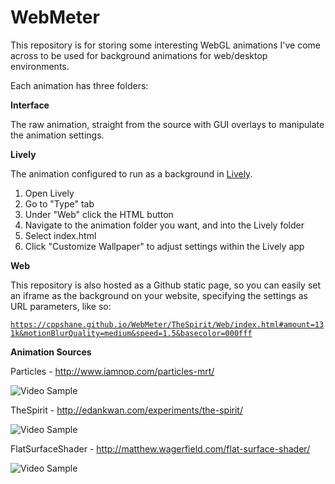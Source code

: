 # WebMeter

This repository is for storing some interesting WebGL animations I've come across to be used for background animations for web/desktop environments.

Each animation has three folders:

<b>Interface</b>

The raw animation, straight from the source with GUI overlays to manipulate the animation settings.


<b>Lively</b>

The animation configured to run as a background in <a href="https://github.com/rocksdanister/lively">Lively</a>.

1. Open Lively
2. Go to "Type" tab
3. Under "Web" click the HTML button
4. Navigate to the animation folder you want, and into the Lively folder
5. Select index.html
6. Click "Customize Wallpaper" to adjust settings within the Lively app

<b>Web</b>

This repository is also hosted as a Github static page, so you can easily set an iframe as the background on your website, specifying the settings as URL parameters, like so:

<code>https://cppshane.github.io/WebMeter/TheSpirit/Web/index.html#amount=131k&motionBlurQuality=medium&speed=1.5&basecolor=000fff</code>

<b>Animation Sources</b>

Particles - http://www.iamnop.com/particles-mrt/

![Video Sample](https://s7.gifyu.com/images/particlesdemo.gif)

TheSpirit - http://edankwan.com/experiments/the-spirit/

![Video Sample](https://s7.gifyu.com/images/thespiritdemosmall.gif)

FlatSurfaceShader - http://matthew.wagerfield.com/flat-surface-shader/

![Video Sample](https://s7.gifyu.com/images/flatsurfaceshaderdemosmall.gif)
